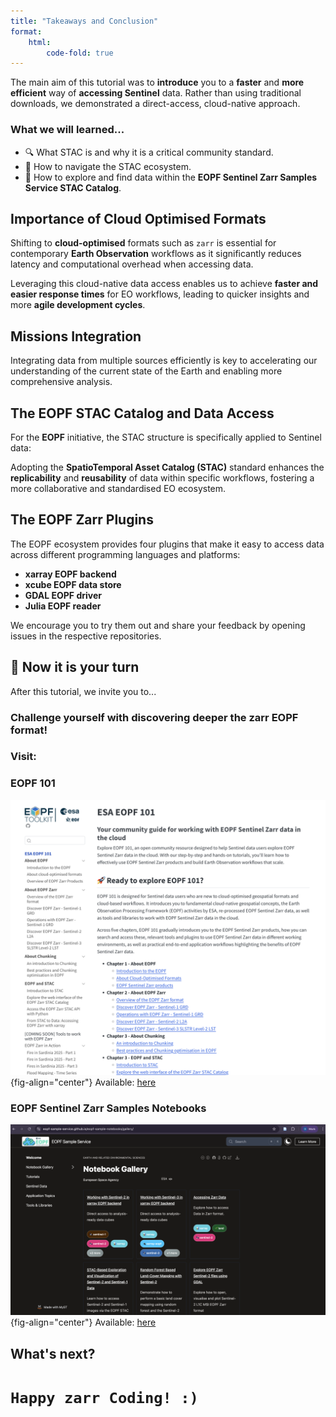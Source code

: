 ```yaml
---
title: "Takeaways and Conclusion"
format:
    html:
        code-fold: true
---
```


The main aim of this tutorial was to **introduce** you to a **faster** and **more efficient** way of **accessing Sentinel** data. Rather than using traditional downloads, we demonstrated a direct-access, cloud-native approach.

### What we will learned...

- 🔍 What STAC is and why it is a critical community standard.
- 🌳 How to navigate the STAC ecosystem.
- 🔦 How to explore and find data within the **EOPF Sentinel Zarr Samples Service STAC Catalog**.


## Importance of Cloud Optimised Formats

Shifting to **cloud-optimised** formats such as `zarr` is essential for contemporary **Earth Observation** workflows as it significantly reduces latency and computational overhead when accessing data.<br>

Leveraging this cloud-native data access enables us to achieve **faster and easier response times** for EO workflows, leading to quicker insights and more **agile development cycles**.<br>

## Missions Integration
Integrating data from multiple sources efficiently is key to accelerating our understanding of the current state of the Earth and enabling more comprehensive analysis.<br>

## The EOPF STAC Catalog and Data Access

For the **EOPF** initiative, the STAC structure is specifically applied to Sentinel data:<br>

Adopting the **SpatioTemporal Asset Catalog (STAC)** standard enhances the **replicability** and **reusability** of data within specific workflows, fostering a more collaborative and standardised EO ecosystem.

## The EOPF Zarr Plugins

The EOPF ecosystem provides four plugins that make it easy to access data across different programming languages and platforms:

- **xarray EOPF backend**  
- **xcube EOPF data store**  
- **GDAL EOPF driver**  
- **Julia EOPF reader**  

We encourage you to try them out and share your feedback by opening issues in the respective repositories.


## 💪 Now it is your turn

After this tutorial, we invite you to...

### Challenge yourself with discovering deeper the zarr EOPF format!

### Visit:

### EOPF 101

![EOPF 101 Resource](img/eopf_101.png){fig-align="center"}
Available: [here](https://eopf-toolkit.github.io/eopf-101/)

### EOPF Sentinel Zarr Samples Notebooks

![EOPF Sample Service Notebook Gallery](img/zsz_notebooks.png){fig-align="center"}
Available: [here](https://eopf-sample-service.github.io/eopf-sample-notebooks/gallery/)

## What's next?

# `Happy zarr Coding! :)`
